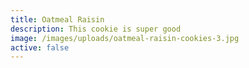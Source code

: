 ```yaml
---
title: Oatmeal Raisin
description: This cookie is super good
image: /images/uploads/oatmeal-raisin-cookies-3.jpg
active: false
---
```


